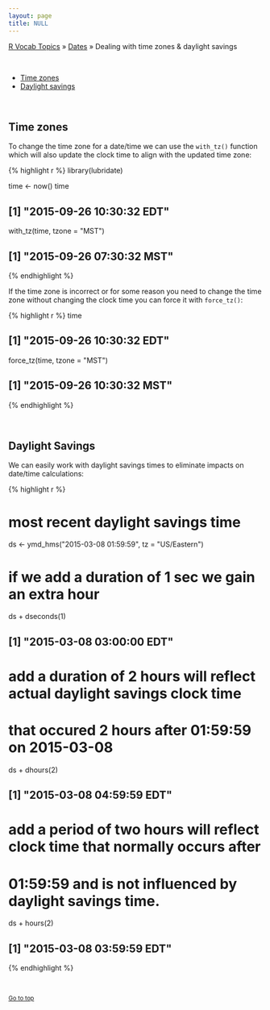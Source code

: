 ```yaml
---
layout: page
title: NULL
---
```


[R Vocab Topics](index) &#187; [Dates](dates) &#187; Dealing with time zones & daylight savings

<br>

* <a href="#time_zones">Time zones</a>
* <a href="#daylight_savings">Daylight savings</a>

<br>

<a name="time_zones"></a>

## Time zones

To change the time zone for a date/time we can use the `with_tz()` function which will also update the clock time to align with the updated time zone:

{% highlight r %}
library(lubridate)

time <- now()
time
## [1] "2015-09-26 10:30:32 EDT"

with_tz(time, tzone = "MST")
## [1] "2015-09-26 07:30:32 MST"
{% endhighlight %}

If the time zone is incorrect or for some reason you need to change the time zone without changing the clock time you can force it with `force_tz()`:


{% highlight r %}
time
## [1] "2015-09-26 10:30:32 EDT"

force_tz(time, tzone = "MST")
## [1] "2015-09-26 10:30:32 MST"
{% endhighlight %}

<br>

<a name="daylight_savings"></a>

## Daylight Savings
We can easily work with daylight savings times to eliminate impacts on date/time calculations:


{% highlight r %}
# most recent daylight savings time
ds <- ymd_hms("2015-03-08 01:59:59", tz = "US/Eastern")

# if we add a duration of 1 sec we gain an extra hour
ds + dseconds(1)
## [1] "2015-03-08 03:00:00 EDT"

# add a duration of 2 hours will reflect actual daylight savings clock time 
# that occured 2 hours after 01:59:59 on 2015-03-08
ds + dhours(2)
## [1] "2015-03-08 04:59:59 EDT"

# add a period of two hours will reflect clock time that normally occurs after
# 01:59:59 and is not influenced by daylight savings time.
ds + hours(2)
## [1] "2015-03-08 03:59:59 EDT"
{% endhighlight %}


<br>

<small><a href="#">Go to top</a></small>

